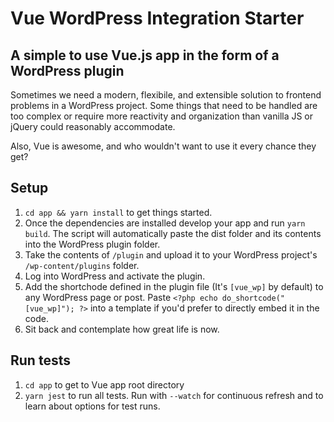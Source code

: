 # Vue WordPress Integration Starter

## A simple to use Vue.js app in the form of a WordPress plugin

Sometimes we need a modern, flexibile, and extensible solution to frontend problems in a WordPress project. Some things that need to be handled are too complex or require more reactivity and organization than vanilla JS or jQuery could reasonably accommodate.

Also, Vue is awesome, and who wouldn't want to use it every chance they get?

## Setup

1. `cd app && yarn install` to get things started.
2. Once the dependencies are installed develop your app and run `yarn build`. The script will automatically paste the dist folder and its contents into the WordPress plugin folder.
3. Take the contents of `/plugin` and upload it to your WordPress project's `/wp-content/plugins` folder.
4. Log into WordPress and activate the plugin.
5. Add the shortchode defined in the plugin file (It's `[vue_wp]` by default) to any WordPress page  or post. Paste `<?php echo do_shortcode("[vue_wp]"); ?>` into a template if you'd prefer to directly embed it in the code.
6. Sit back and contemplate how great life is now.

## Run tests
1. `cd app` to get to Vue app root directory
2. `yarn jest` to run all tests. Run with `--watch` for continuous refresh and to learn about options for test runs.

